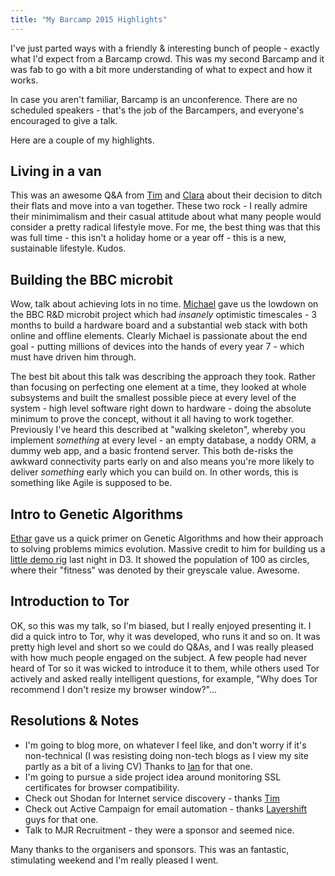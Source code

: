 ```yaml
---
title: "My Barcamp 2015 Highlights"
---
```


I've just parted ways with a friendly & interesting bunch of people - exactly what I'd expect from a Barcamp crowd. This was my second Barcamp and it was fab to go with a bit more understanding of what to expect and how it works.

In case you aren't familiar, Barcamp is an unconference. There are no scheduled speakers - that's the job of the Barcampers, and everyone's encouraged to give a talk.

Here are a couple of my highlights.

## Living in a van

This was an awesome Q&A from [Tim](https://twitter.com/tdobson) and [Clara](https://twitter.com/czmj2) about their decision to ditch their flats and move into a van together. These two rock - I really admire their minimimalism and their casual attitude about what many people would consider a pretty radical lifestyle move. For me, the best thing was that this was full time - this isn't a holiday home or a year off - this is a new, sustainable lifestyle. Kudos.


## Building the BBC microbit

Wow, talk about achieving lots in no time. [Michael](https://twitter.com/spark_rd) gave us the lowdown on the BBC R&D microbit project which had *insanely* optimistic timescales - 3 months to build a hardware board and a substantial web stack with both online and offline elements. Clearly Michael is passionate about the end goal - putting millions of devices into the hands of every year 7 - which must have driven him through.

The best bit about this talk was describing the approach they took. Rather than focusing on perfecting one element at a time, they looked at whole subsystems and built the smallest possible piece at every level of the system - high level software right down to hardware - doing the absolute minimum to prove the concept, without it all having to work together. Previously I've heard this described at "walking skeleton", whereby you implement *something* at every level - an empty database, a noddy ORM, a dummy web app, and a basic frontend server. This both de-risks the awkward connectivity parts early on and also means you're more likely to deliver *something* early which you can build on. In other words, this is something like Agile is supposed to be.

## Intro to Genetic Algorithms

[Ethar](https://twitter.com/etharuk) gave us a quick primer on Genetic Algorithms and how their approach to solving problems mimics evolution. Massive credit to him for building us a [little demo rig](https://jsbin.com/dapocegohi/edit?html,js,output) last night in D3. It showed the population of 100 as circles, where their "fitness" was denoted by their greyscale value. Awesome.

## Introduction to Tor

OK, so this was my talk, so I'm biased, but I really enjoyed presenting it. I did a quick intro to Tor, why it was developed, who runs it and so on. It was pretty high level and short so we could do Q&As, and I was really pleased with how much people engaged on the subject. A few people had never heard of Tor so it was wicked to introduce it to them, while others used Tor actively and asked really intelligent questions, for example, "Why does Tor recommend I don't resize my browser window?"...

## Resolutions & Notes

- I'm going to blog more, on whatever I feel like, and don't worry if it's non-technical (I was resisting doing non-tech blogs as I view my site partly as a bit of a living CV) Thanks to [Ian](https://twitter.com/cubicgarden) for that one.
- I'm going to pursue a side project idea around monitoring SSL certificates for browser compatibility.
- Check out Shodan for Internet service discovery - thanks [Tim](https://twitter.com/TimJDFletcher)
- Check out Active Campaign for email automation - thanks [Layershift](https://twitter.com/Layershift) guys for that one.
- Talk to MJR Recruitment - they were a sponsor and seemed nice.


Many thanks to the organisers and sponsors. This was an fantastic, stimulating weekend and I'm really pleased I went.
